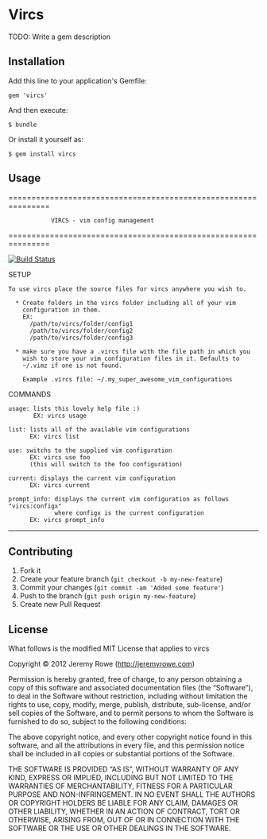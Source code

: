 # Vircs

TODO: Write a gem description

## Installation

Add this line to your application's Gemfile:

    gem 'vircs'

And then execute:

    $ bundle

Or install it yourself as:

    $ gem install vircs

## Usage

===============================================================

                VIRCS - vim config management

===============================================================

[![Build Status](https://secure.travis-ci.org/jeremywrowe/vircs.png)](http://travis-ci.org/jeremywrowe/vircs)

  SETUP

    To use vircs place the source files for vircs anywhere you wish to.

      * Create folders in the vircs folder including all of your vim
        configuration in them.
        EX: 
          /path/to/vircs/folder/config1
          /path/to/vircs/folder/config2
          /path/to/vircs/folder/config3
      
      * make sure you have a .vircs file with the file path in which you
        wish to store your vim configuration files in it. Defaults to 
        ~/.vimz if one is not found.

        Example .vircs file: ~/.my_super_awesome_vim_configurations

  COMMANDS

    usage: lists this lovely help file :)
           EX: vircs usage

    list: lists all of the available vim configurations
          EX: vircs list

    use: switchs to the supplied vim configuration
          EX: vircs use foo
          (this will switch to the foo configuration)

    current: displays the current vim configuration
          EX: vircs current

    prompt_info: displays the current vim configuration as follows "vircs:configx"
                 where configx is the current configuration
          EX: vircs prompt_info

--------------------------------------------------

## Contributing

1. Fork it
2. Create your feature branch (`git checkout -b my-new-feature`)
3. Commit your changes (`git commit -am 'Added some feature'`)
4. Push to the branch (`git push origin my-new-feature`)
5. Create new Pull Request

## License

What follows is the modified MIT License that applies to
vircs

Copyright © 2012 Jeremy Rowe (http://jeremyrowe.com)

Permission is hereby granted, free of charge, to any person obtaining a
copy of this software and associated documentation files (the
“Software”), to deal in the Software without restriction, including
without limitation the rights to use, copy, modify, merge, publish,
distribute, sub-license, and/or sell copies of the Software, and to
permit persons to whom the Software is furnished to do so, subject to
the following conditions:

The above copyright notice, and every other copyright notice found in
this software, and all the attributions in every file, and this
permission notice shall be included in all copies or substantial
portions of the Software.

THE SOFTWARE IS PROVIDED “AS IS”, WITHOUT WARRANTY OF ANY KIND, EXPRESS
OR IMPLIED, INCLUDING BUT NOT LIMITED TO THE WARRANTIES OF
MERCHANTABILITY, FITNESS FOR A PARTICULAR PURPOSE AND NON-INFRINGEMENT.
IN NO EVENT SHALL THE AUTHORS OR COPYRIGHT HOLDERS BE LIABLE FOR ANY
CLAIM, DAMAGES OR OTHER LIABILITY, WHETHER IN AN ACTION OF CONTRACT,
TORT OR OTHERWISE, ARISING FROM, OUT OF OR IN CONNECTION WITH THE
SOFTWARE OR THE USE OR OTHER DEALINGS IN THE SOFTWARE.

